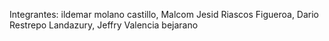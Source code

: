 Integrantes: 
ildemar molano castillo,
Malcom Jesid Riascos Figueroa, 
Dario Restrepo Landazury, 
Jeffry Valencia bejarano
